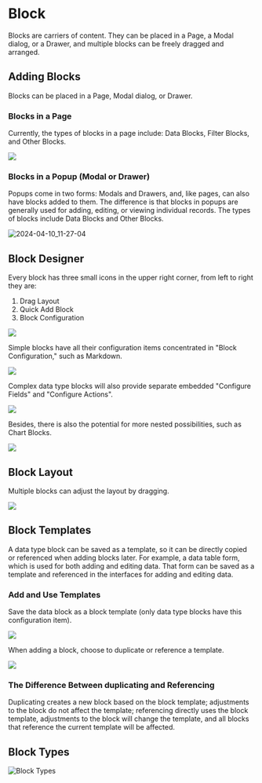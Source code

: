 # Block

Blocks are carriers of content. They can be placed in a Page, a Modal dialog, or a Drawer, and multiple blocks can be freely dragged and arranged.

## Adding Blocks

Blocks can be placed in a Page, Modal dialog, or Drawer.

### Blocks in a Page

Currently, the types of blocks in a page include: Data Blocks, Filter Blocks, and Other Blocks.

![](./static/Tvjfb4qr4osyzxxPKdRcfn1knsd.png)

### Blocks in a Popup (Modal or Drawer)

Popups come in two forms: Modals and Drawers, and, like pages, can also have blocks added to them. The difference is that blocks in popups are generally used for adding, editing, or viewing individual records. The types of blocks include Data Blocks and Other Blocks.

![2024-04-10_11-27-04](https://nocobase-docs.oss-cn-beijing.aliyuncs.com/2024-04-10_11-27-04.png)

## Block Designer

Every block has three small icons in the upper right corner, from left to right they are:

1. Drag Layout
2. Quick Add Block
3. Block Configuration

![](./static/PSD8bf1fzoZkIUxJW7lc4XuGnee.png)

Simple blocks have all their configuration items concentrated in "Block Configuration," such as Markdown.

![](./static/L0aJb1V9DoETnNxrr1gcz0g0nDb.png)

Complex data type blocks will also provide separate embedded "Configure Fields" and "Configure Actions".

![](./static/OpBcbf9UlooZ5UxZDwwcHZi8nWf.png)

Besides, there is also the potential for more nested possibilities, such as Chart Blocks.

![](./static/Uo6ubaMwFo5bi1xVMU5cshlTn1g.png)

## Block Layout

Multiple blocks can adjust the layout by dragging.

![](./static/XjdHbvC9ZotdQAx8GJoczwoancc.gif)

## Block Templates

A data type block can be saved as a template, so it can be directly copied or referenced when adding blocks later. For example, a data table form, which is used for both adding and editing data. That form can be saved as a template and referenced in the interfaces for adding and editing data.

### Add and Use Templates

Save the data block as a block template (only data type blocks have this configuration item).

![](./static/JNiLb7rksoY07ox092ycaarenGd.png)

When adding a block, choose to duplicate or reference a template.

![](./static/ImutbF0YDoWldOxrPilcwQFHnSe.png)

### The Difference Between duplicating and Referencing

Duplicating creates a new block based on the block template; adjustments to the block do not affect the template; referencing directly uses the block template, adjustments to the block will change the template, and all blocks that reference the current template will be affected.

## Block Types

![Block Types](./static/image.png)